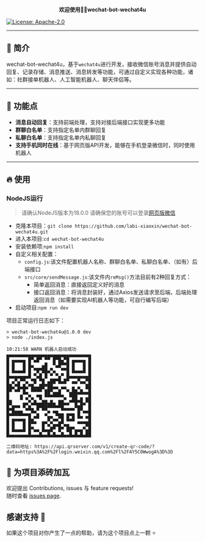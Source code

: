 <!--
 * @Descripttion: 
 * @version: 0.0.1
 * @Author: xiaoxin
 * @Date: 2024-02-27 18:48:36
 * @LastEditors: xiaoxin
 * @LastEditTime: 2024-02-28 10:24:21
-->
<p align="center">
	<strong>欢迎使用👏🏻wechat-bot-wechat4u</strong>
</p>
<a href="#" target="_blank">
    <img alt="License: Apache-2.0" src="https://img.shields.io/badge/License-Apache2.0-red.svg" />
</a>

----------

## 🌆 简介

wechat-bot-wechat4u，基于`wechat4u`进行开发，接收微信账号消息并提供自动回复、记录存储、消息推送、消息转发等功能，可通过自定义实现各种功能，诸如：社群接单机器人、人工智能机器人、聊天伴侣等。

----------

## 🚀 功能点

- **消息自动回复**：支持前端处理，支持对接后端接口实现更多功能
- **群聊白名单**：支持指定名单内群聊回复
- **私聊白名单**：支持指定名单内私聊回复
- **支持手机同时在线**：基于网页版API开发，能够在手机登录微信时，同时使用机器人

----------

## 🔥 使用

###  NodeJS运行
  
> 请确认NodeJS版本为18.0.0
> 请确保您的账号可以登录[网页版微信](https://wx.qq.com/)

- 克隆本项目：`git clone https://github.com/labi-xiaoxin/wechat-bot-wechat4u.git`
- 进入本项目:`cd wechat-bot-wechat4u`
- 安装依赖项:`npm install`
- 自定义相关配置：
  - `config.js`:该文件配置机器人名称、群聊白名单、私聊白名单、（如有）后端接口
  - `src/core/sendMessage.js`:该文件内`reMsg()`方法目前有2种回复方式：
    - 简单返回消息：直接返回定义好的消息
    - 接口返回消息：将消息封装好，通过Axios发送请求至后端，后端处理返回消息（如需要实现AI机器人等功能，可自行编写后端）
- 启动项目:`npm run dev`

项目正常运行日志如下：
```log
> wechat-bot-wechat4u@1.0.0 dev
> node ./index.js

10:21:58 WARN 机器人启动成功 
▄▄▄▄▄▄▄▄▄▄▄▄▄▄▄▄▄▄▄▄▄▄▄▄▄▄▄▄▄▄▄
█ ▄▄▄▄▄ █▀▄█▀ ▀▀ █▀█▄▀█ ▄▄▄▄▄ █
█ █   █ █▄   ▄█  ▀▄█▀▀█ █   █ █
█ █▄▄▄█ █ ▀█▀██▄▀▄  ▀▀█ █▄▄▄█ █
█▄▄▄▄▄▄▄█ ▀▄█ █ ▀ ▀▄▀ █▄▄▄▄▄▄▄█
█ ▄▀▄▀▀▄ ▀█ ▀█ ▄██▀█▄█▀ ▄▄▀▄▄▀█
██▄▀█▄█▄▀█▄▄██▀██▄▄ ▄▄  ▄ ▄  ██
█▀ ▀▀ █▄ ▀▀▀▀ ██▀▄▄█  ▀▄██▄█▄▄█
█    █ ▄▀▄ ▀█ ▀▀▀▀▀▀▀▄ ▀██ ▄ ▄█
██    ▄▄▀▄█▄▄██▄█▄ ██▄▄▀▀█▀█▄▀█
█▄█▀▀ ▀▄█▄ █▀██▀▀▀▀▀█▄▄▄▄▀██  █
█▄████▄▄▄▀▀▄  ▄▀ ▀█▄▄ ▄▄▄ █ ▀▀█
█ ▄▄▄▄▄ █▄▀▀   █▀▄▄▀█ █▄█ ▀▀ ▀█
█ █   █ █▀▀  █▀▄▀▄▄█▀▄▄   ▀▀▀██
█ █▄▄▄█ █▀▄▄ █▄▄█▀ █▀ ██▀▄▄▄▀▄█
█▄▄▄▄▄▄▄█▄▄▄█▄▄█▄█▄▄█▄▄█▄█▄█▄██

二维码地址: https://api.qrserver.com/v1/create-qr-code/?data=https%3A%2F%2Flogin.weixin.qq.com%2Fl%2FAY5C0WwogA%3D%3D
```

## 🤝 为项目添砖加瓦

欢迎提出 Contributions, issues 与 feature requests!<br />
随时查看 [issues page](https://github.com/labi-xiaoxin/wechat-bot-wechat4u/issues).

## 感谢支持 🙏

如果这个项目对你产生了一点的帮助，请为这个项目点上一颗 ⭐️